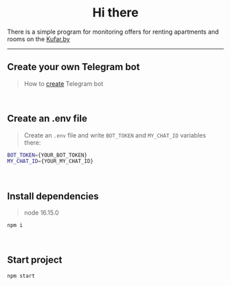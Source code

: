 <h1 align="center">Hi there</h1>	

There is a simple program for monitoring offers for renting apartments and rooms on the [Kufar.by]
<hr/>

## Create your own Telegram bot
> How to [create] Telegram bot
<br/>

## Create an .env file
> Create an `.env` file and write `BOT_TOKEN` and  `MY_CHAT_ID` variables there:

```sh
BOT_TOKEN={YOUR_BOT_TOKEN}
MY_CHAT_ID={YOUR_MY_CHAT_ID}
```
<br/>

## Install dependencies
> node 16.15.0
```sh
npm i
```
<br/>

## Start project
```sh
npm start
```

[create]: <https://core.telegram.org/bots#how-do-i-create-a-bot>
[Kufar.by]: <https://www.kufar.by/>